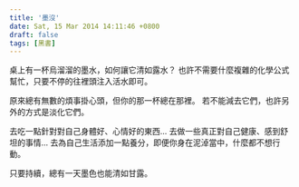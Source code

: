 ```yaml
---
title: '墨沒'
date: Sat, 15 Mar 2014 14:11:46 +0800
draft: false
tags: [黑書]
---
```


桌上有一杯烏溜溜的墨水，如何讓它清如露水？
也許不需要什麼複雜的化學公式幫忙，只要不停的往裡頭注入活水即可。

原來總有無數的煩事掛心頭，但你的那一杯總在那裡。
若不能減去它們，也許另外的方式是淡化它們。

去吃一點針對對自己身體好、心情好的東西...
去做一些真正對自己健康、感到舒坦的事情...
去為自己生活添加一點養分，即便你身在泥淖當中，什麼都不想行動。

只要持續，總有一天墨色也能清如甘露。